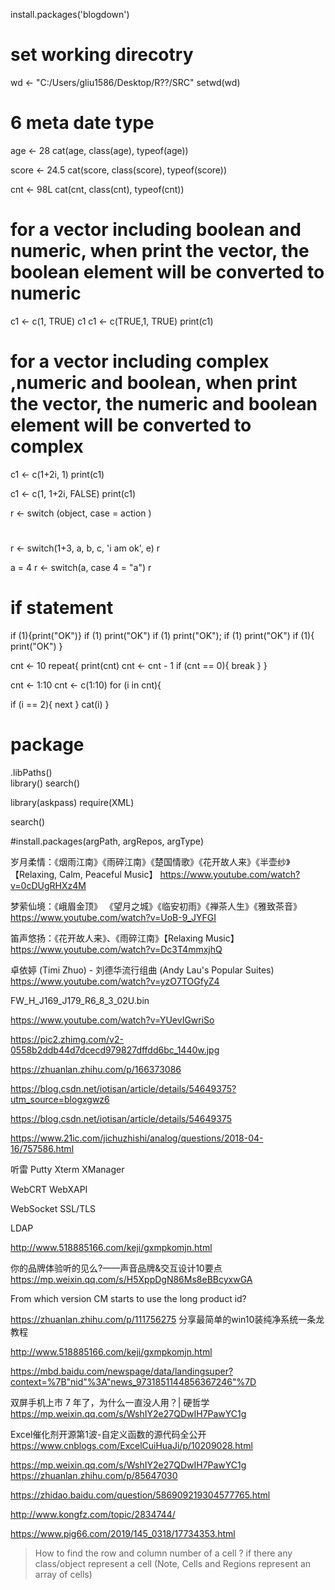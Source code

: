 install.packages('blogdown')


# set working direcotry
wd <- "C:/Users/gliu1586/Desktop/R??/SRC"
setwd(wd)

# 6 meta date type
age <- 28
cat(age, class(age), typeof(age))

score <- 24.5
cat(score, class(score), typeof(score))

cnt <- 98L
cat(cnt, class(cnt), typeof(cnt))


# ###############################

# for a vector including boolean and numeric, when print the vector, the boolean element will be converted to numeric

c1 <- c(1, TRUE)
c1
c1 <- c(TRUE,1, TRUE)
print(c1)

# for a vector including complex ,numeric and boolean, when print the vector, the numeric and boolean element will be converted to complex
c1 <- c(1+2i, 1)
print(c1)

c1 <- c(1, 1+2i, FALSE)
print(c1)



r <- switch (object,
  case = action
)


# 
r <- switch(1+3,
            a,
            b,
            c,
            'i am ok',
            e)
r

a = 4
r <- switch(a,
            case 4 = "a")
r

# if statement
if (1){print("OK")}
if (1) print("OK")
if (1) print("OK");
if (1)
print("OK")
if (1){
  print("OK")
}

cnt <- 10
repeat{
  print(cnt)
  cnt <- cnt - 1 
    if (cnt == 0){
      break
    }
}

cnt <- 1:10
cnt <- c(1:10)
for (i in cnt){
  
  if (i == 2){
    next
  }
  cat(i)
}


  

# package
.libPaths()  
library()
search()

library(askpass)
require(XML)

search()

#install.packages(argPath, argRepos, argType)








岁月柔情：《烟雨江南》《雨碎江南》《楚国情歌》《花开故人来》《半壶纱》【Relaxing, Calm, Peaceful Music】
https://www.youtube.com/watch?v=0cDUgRHXz4M



梦萦仙境：《峨眉金顶》 《望月之城》《临安初雨》《禅茶人生》《雅致茶音》
https://www.youtube.com/watch?v=UoB-9_JYFGI


笛声悠扬：《花开故人来》、《雨碎江南》【Relaxing Music】
https://www.youtube.com/watch?v=Dc3T4mmxjhQ


卓依婷 (Timi Zhuo) - 刘德华流行组曲 (Andy Lau's Popular Suites)
https://www.youtube.com/watch?v=yzO7TOGfyZ4



 FW_H_J169_J179_R6_8_3_02U.bin



https://www.youtube.com/watch?v=YUevIGwriSo


https://pic2.zhimg.com/v2-0558b2ddb44d7dcecd979827dffdd6bc_1440w.jpg



https://zhuanlan.zhihu.com/p/166373086


https://blog.csdn.net/iotisan/article/details/54649375?utm_source=blogxgwz6




https://blog.csdn.net/iotisan/article/details/54649375


https://www.21ic.com/jichuzhishi/analog/questions/2018-04-16/757586.html


听雷
Putty Xterm XManager

WebCRT
WebXAPI

WebSocket
SSL/TLS

LDAP


http://www.518885166.com/keji/gxmpkomjn.html



你的品牌体验听的见么?——声音品牌&交互设计10要点
https://mp.weixin.qq.com/s/H5XppDgN86Ms8eBBcyxwGA


From which version CM starts to use the long product id?





https://zhuanlan.zhihu.com/p/111756275
分享最简单的win10装纯净系统一条龙教程



http://www.518885166.com/keji/gxmpkomjn.html


https://mbd.baidu.com/newspage/data/landingsuper?context=%7B"nid"%3A"news_9731851144856367246"%7D



双屏手机上市 7 年了，为什么一直没人用？| 硬哲学
https://mp.weixin.qq.com/s/WshIY2e27QDwIH7PawYC1g



Excel催化剂开源第1波-自定义函数的源代码全公开
https://www.cnblogs.com/ExcelCuiHuaJi/p/10209028.html


https://mp.weixin.qq.com/s/WshIY2e27QDwIH7PawYC1g
https://zhuanlan.zhihu.com/p/85647030


https://zhidao.baidu.com/question/586909219304577765.html

http://www.kongfz.com/topic/2834744/


https://www.pig66.com/2019/145_0318/17734353.html









> How to find the row and column number of a cell ?
if there any class/object represent a cell (Note, Cells and Regions represent an array of cells)










